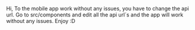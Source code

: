 Hi, 
To the mobile app work without any issues, you have to change the api url. Go to src/components and edit all the api url´s and the app will work without any issues.
Enjoy :D
